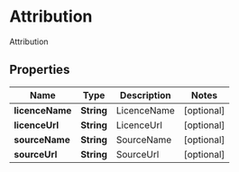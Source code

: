 

# Attribution

Attribution

## Properties

| Name | Type | Description | Notes |
|------------ | ------------- | ------------- | -------------|
|**licenceName** | **String** | LicenceName |  [optional] |
|**licenceUrl** | **String** | LicenceUrl |  [optional] |
|**sourceName** | **String** | SourceName |  [optional] |
|**sourceUrl** | **String** | SourceUrl |  [optional] |



